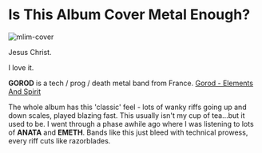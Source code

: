 # Is This Album Cover Metal Enough?

![mlim-cover](/content/images/gorod-absolution.jpg "Gorod - A Perfect Absolution")

Jesus Christ.

I love it.

**GOROD** is a tech / prog / death metal band from France. 
[Gorod - Elements And Spirit](/static/mp3/03.-elements-and-spirit.mp3)

The whole album has this 'classic' feel - lots of wanky riffs going up and down scales, played blazing fast. This usually isn't my cup of tea...but it used to be. I went through a phase awhile ago where I was listening to lots of **ANATA** and **EMETH**. Bands like this just bleed with technical prowess, every riff cuts like razorblades.
